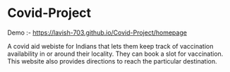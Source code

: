 # Covid-Project
Demo :- https://lavish-703.github.io/Covid-Project/homepage

A covid aid webiste for Indians that lets them keep track of vaccination availability in or around their locality.
They can book a slot for vaccination. This website also provides directions to reach the particular destination.
